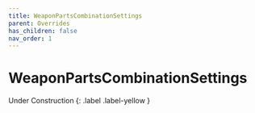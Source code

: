 ```yaml
---
title: WeaponPartsCombinationSettings
parent: Overrides
has_children: false
nav_order: 1
---
```


# WeaponPartsCombinationSettings
Under Construction
{: .label .label-yellow }